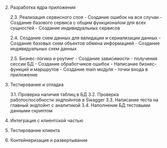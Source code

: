 2. Разработка ядра приложения
    
   
    2.3. Реализация сервисного слоя
        - Создание ошибок на все случаи
        - Создание базового сервиса с общим функционалом для всех сущностей
        - Создание индивидуальных сервисов
    
    2.4. Создание схем данных для валидации и сериализации данных
        - Создание базовых схем объектов обмена информацией
        - Создание индивидуальных схем данных

    2.5. Бизнес-логика и роутинг
        - Создание зависимости - получения сессии БД
        - Создание обработчиков ошибок
        - Написание бизнес-функций и маршрутов
        - Создание main модуля - точки входа в приложение

3. Тестирование и отладка

    3.1. Проверка наличия таблиц в БД
    3.2. Проверка работоспособности эндпойнтов в Swagger
    3.3. Написание теста на главный эндпойнт с аналитикой
    3.4. Наполнение БД тестовыми данными скриптом

4. Интеграция с клиентской частью

5. Тестирование клиента

6. Контейнеризация и развертывание